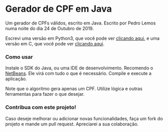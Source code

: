 # Gerador de CPF em Java

Um gerador de CPFs válidos, escrito em Java.
Escrito por Pedro Lemos numa noite do dia 24 de Outubro de 2019.

Escrevi uma versão em Python3, que você pode ver [clicando aqui](https://github.com/pedrolemoz/cpfgen/tree/master/Python3), e uma versão em C, que você pode ver [clicando aqui](https://github.com/pedrolemoz/cpfgen/tree/master/C).

### Como usar

Instale o SDK do Java, ou uma IDE de desenvolvimento. Recomendo o [NetBeans](https://netbeans.org/downloads/8.0.1/?pagelang=pt_BR). Ele virá com tudo o que é necessário. Compile e execute a aplicação.

Note que o algoritmo gera apenas um CPF. Utilize lógica e outras ferramentas para fazer o que desejar.

### Contribua com este projeto!

Caso deseje melhorar ou adicionar novas funcionalidades, faça um fork do projeto e mande um pull request.
Apreciarei a sua colaboração.
